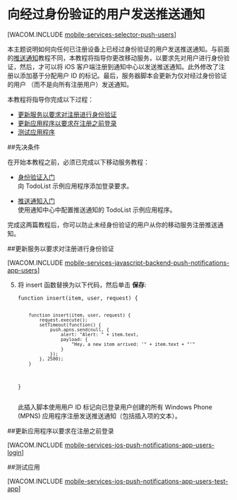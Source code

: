 
<properties pageTitle="向经过身份验证的用户发送推送通知" metaKeywords="push notifications, authentication, users, Notification Hubs, Mobile Services" description="了解如何将推送通知发送到特定 " metaCanonical="" services="mobile-services,notification-hubs" documentationCenter="Mobile" title="Get started with authentication in Mobile Services" authors="krisragh" solutions="Mobile" manager="dwrede" editor="" />


<tags 
wacn.date="04/11/2015"
ms.service="mobile-services" ms.workload="mobile" ms.tgt_pltfrm="mobile-ios" ms.devlang="objective-c" ms.topic="article" ms.date="03/03/2015" ms.author="krisragh" />

# 向经过身份验证的用户发送推送通知

[WACOM.INCLUDE [mobile-services-selector-push-users](../includes/mobile-services-selector-push-users.md)]

本主题说明如何向任何已注册设备上已经过身份验证的用户发送推送通知。与前面的[推送通知][推送通知入门]教程不同，本教程将指导你更改移动服务，以要求先对用户进行身份验证，然后，才可以将 iOS 客户端注册到通知中心以发送推送通知。此外修改了注册以添加基于分配用户 ID 的标记。最后，服务器脚本会更新为仅对经过身份验证的用户 （而不是向所有注册用户）发送通知。

本教程将指导你完成以下过程：

+ [更新服务以要求对注册进行身份验证]
+ [更新应用程序以要求在注册之前登录]
+ [测试应用程序]

##先决条件

在开始本教程之前，必须已完成以下移动服务教程：

+ [身份验证入门]<br/>向 TodoList 示例应用程序添加登录要求。

+ [推送通知入门]<br/>使用通知中心中配置推送通知的 TodoList 示例应用程序。

完成这两篇教程后，你可以防止未经身份验证的用户从你的移动服务注册推送通知。

##<a name="register"></a>更新服务以要求对注册进行身份验证

[WACOM.INCLUDE [mobile-services-javascript-backend-push-notifications-app-users](../includes/mobile-services-javascript-backend-push-notifications-app-users.md)]

<ol start="5"><li><p>将 insert 函数替换为以下代码，然后单击 <strong>保存</strong>:</p>
<pre><code>function insert(item, user, request) {

        function insert(item, user, request) {
            request.execute();
            setTimeout(function() {
                push.apns.send(null, {
                    alert: "Alert: " + item.text,
                    payload: {
                        "Hey, a new item arrived: '" + item.text + "'"
                    }
                });
            }, 2500);
        }

}</code></pre>

<p>此插入脚本使用用户 ID 标记向已登录用户创建的所有 Windows Phone (MPNS) 应用程序注册发送推送通知（包括插入项的文本）。</p></li></ol>


##<a name="update-app"></a>更新应用程序以要求在注册之前登录

[WACOM.INCLUDE [mobile-services-ios-push-notifications-app-users-login](../includes/mobile-services-ios-push-notifications-app-users-login.md)]

##<a name="test"></a>测试应用

[WACOM.INCLUDE [mobile-services-ios-push-notifications-app-users-test-app](../includes/mobile-services-ios-push-notifications-app-users-test-app.md)]



<!-- Anchors. -->
[更新服务以要求对注册进行身份验证]: #register
[更新应用程序以要求在注册之前登录]: #update-app
[测试应用程序]: #test
[后续步骤]:#next-steps


<!-- URLs. -->
[身份验证入门]: /zh-cn/documentation/articles/mobile-services-ios-get-started-users/
[推送通知入门]: /zh-cn/documentation/articles/mobile-services-javascript-backend-ios-get-started-push/

[Azure 管理门户]: https://manage.windowsazure.cn/
[移动服务 .NET 操作方法概念性参考]: /zh-cn/documentation/articles/mobile-services-windows-dotnet-how-to-use-client-library

[23]: ./media/mobile-services-ios-get-started-push/mobile-quickstart-push1-ios.png
[24]: ./media/mobile-services-ios-get-started-push/mobile-quickstart-push2-ios.png
[25]: ./media/mobile-services-ios-get-started-push/mobile-quickstart-push3-ios.png
[26]: ./media/mobile-services-ios-get-started-push/mobile-quickstart-push4-ios.png
